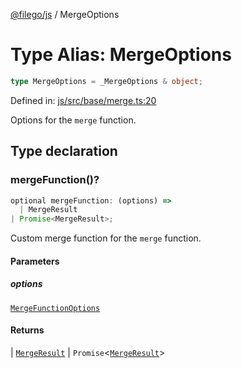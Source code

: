 [@filego/js](../README.md) / MergeOptions

# Type Alias: MergeOptions

```ts
type MergeOptions = _MergeOptions & object;
```

Defined in: [js/src/base/merge.ts:20](https://github.com/alpheusday/filego.js/blob/1095b0b506cd20e40c6b51a386af0e8a45d893fb/packages/js/src/base/merge.ts#L20)

Options for the `merge` function.

## Type declaration

### mergeFunction()?

```ts
optional mergeFunction: (options) => 
  | MergeResult
| Promise<MergeResult>;
```

Custom merge function for the `merge` function.

#### Parameters

##### options

[`MergeFunctionOptions`](MergeFunctionOptions.md)

#### Returns

  \| [`MergeResult`](MergeResult.md)
  \| `Promise`\<[`MergeResult`](MergeResult.md)\>
